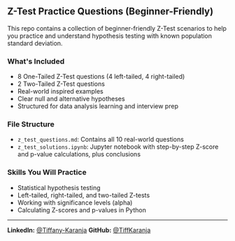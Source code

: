 ## Z-Test Practice Questions (Beginner-Friendly)

This repo contains a collection of beginner-friendly Z-Test scenarios to help you practice and understand hypothesis testing with known population standard deviation.

### What's Included

* 8 One-Tailed Z-Test questions (4 left-tailed, 4 right-tailed)
* 2 Two-Tailed Z-Test questions
* Real-world inspired examples
* Clear null and alternative hypotheses
* Structured for data analysis learning and interview prep

### File Structure

* `z_test_questions.md`: Contains all 10 real-world questions
* `z_test_solutions.ipynb`: Jupyter notebook with step-by-step Z-score and p-value calculations, plus conclusions

### Skills You Will Practice

* Statistical hypothesis testing
* Left-tailed, right-tailed, and two-tailed Z-tests
* Working with significance levels (alpha)
* Calculating Z-scores and p-values in Python

---


**LinkedIn:** [@Tiffany-Karanja](https://www.linkedin.com/in/tiffany-karanja-9983ab234/)
**GitHub:** [@TiffKaranja](https://github.com/TiffKaranja)
